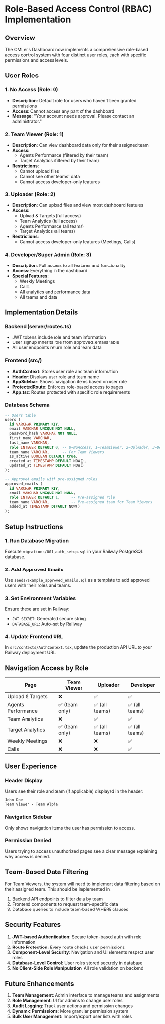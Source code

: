# Role-Based Access Control (RBAC) Implementation

## Overview
The CMLens Dashboard now implements a comprehensive role-based access control system with four distinct user roles, each with specific permissions and access levels.

## User Roles

### 1. No Access (Role: 0)
- **Description**: Default role for users who haven't been granted permissions
- **Access**: Cannot access any part of the dashboard
- **Message**: "Your account needs approval. Please contact an administrator."

### 2. Team Viewer (Role: 1)
- **Description**: Can view dashboard data only for their assigned team
- **Access**: 
  - Agents Performance (filtered by their team)
  - Target Analytics (filtered by their team)
- **Restrictions**: 
  - Cannot upload files
  - Cannot see other teams' data
  - Cannot access developer-only features

### 3. Uploader (Role: 2)
- **Description**: Can upload files and view most dashboard features
- **Access**:
  - Upload & Targets (full access)
  - Team Analytics (full access)
  - Agents Performance (all teams)
  - Target Analytics (all teams)
- **Restrictions**:
  - Cannot access developer-only features (Meetings, Calls)

### 4. Developer/Super Admin (Role: 3)
- **Description**: Full access to all features and functionality
- **Access**: Everything in the dashboard
- **Special Features**:
  - Weekly Meetings
  - Calls
  - All analytics and performance data
  - All teams and data

## Implementation Details

### Backend (server/routes.ts)
- JWT tokens include role and team information
- User signup inherits role from approved_emails table
- All user endpoints return role and team data

### Frontend (src/)
- **AuthContext**: Stores user role and team information
- **Header**: Displays user role and team name
- **AppSidebar**: Shows navigation items based on user role
- **ProtectedRoute**: Enforces role-based access to pages
- **App.tsx**: Routes protected with specific role requirements

### Database Schema
```sql
-- Users table
users (
  id VARCHAR PRIMARY KEY,
  email VARCHAR UNIQUE NOT NULL,
  password_hash VARCHAR NOT NULL,
  first_name VARCHAR,
  last_name VARCHAR,
  role INTEGER DEFAULT 0, -- 0=NoAccess, 1=TeamViewer, 2=Uploader, 3=Developer
  team_name VARCHAR,      -- For Team Viewers
  is_active BOOLEAN DEFAULT true,
  created_at TIMESTAMP DEFAULT NOW(),
  updated_at TIMESTAMP DEFAULT NOW()
);

-- Approved emails with pre-assigned roles
approved_emails (
  id VARCHAR PRIMARY KEY,
  email VARCHAR UNIQUE NOT NULL,
  role INTEGER DEFAULT 1,     -- Pre-assigned role
  team_name VARCHAR,          -- Pre-assigned team for Team Viewers
  added_at TIMESTAMP DEFAULT NOW()
);
```

## Setup Instructions

### 1. Run Database Migration
Execute `migrations/001_auth_setup.sql` in your Railway PostgreSQL database.

### 2. Add Approved Emails
Use `seeds/example_approved_emails.sql` as a template to add approved users with their roles and teams.

### 3. Set Environment Variables
Ensure these are set in Railway:
- `JWT_SECRET`: Generated secure string
- `DATABASE_URL`: Auto-set by Railway

### 4. Update Frontend URL
In `src/contexts/AuthContext.tsx`, update the production API URL to your Railway deployment URL.

## Navigation Access by Role

| Page | Team Viewer | Uploader | Developer |
|------|-------------|----------|-----------|
| Upload & Targets | ❌ | ✅ | ✅ |
| Agents Performance | ✅ (team only) | ✅ (all teams) | ✅ (all teams) |
| Team Analytics | ❌ | ✅ | ✅ |
| Target Analytics | ✅ (team only) | ✅ (all teams) | ✅ (all teams) |
| Weekly Meetings | ❌ | ❌ | ✅ |
| Calls | ❌ | ❌ | ✅ |

## User Experience

### Header Display
Users see their role and team (if applicable) displayed in the header:
```
John Doe
Team Viewer - Team Alpha
```

### Navigation Sidebar
Only shows navigation items the user has permission to access.

### Permission Denied
Users trying to access unauthorized pages see a clear message explaining why access is denied.

## Team-Based Data Filtering

For Team Viewers, the system will need to implement data filtering based on their assigned team. This should be implemented in:
1. Backend API endpoints to filter data by team
2. Frontend components to request team-specific data
3. Database queries to include team-based WHERE clauses

## Security Features

1. **JWT-based Authentication**: Secure token-based auth with role information
2. **Route Protection**: Every route checks user permissions
3. **Component-Level Security**: Navigation and UI elements respect user roles
4. **Database-Level Control**: User roles stored securely in database
5. **No Client-Side Role Manipulation**: All role validation on backend

## Future Enhancements

1. **Team Management**: Admin interface to manage teams and assignments
2. **Role Management**: UI for admins to change user roles
3. **Audit Logging**: Track user actions and permission changes
4. **Dynamic Permissions**: More granular permission system
5. **Bulk User Management**: Import/export user lists with roles